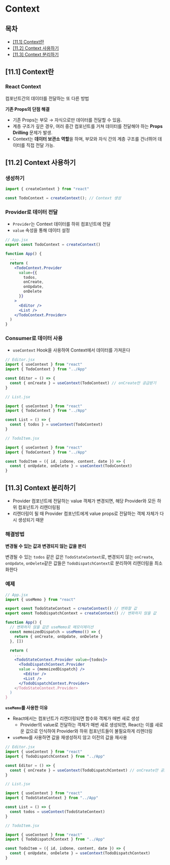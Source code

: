 # Context
## 목차
- [[11.1] Context란](#111-context란)
- [[11.2] Context 사용하기](#112-context-사용하기)
- [[11.3] Context 분리하기](#113-context-분리하기)

## [11.1] Context란

### React Context
컴포넌트간의 데이터를 전달하는 또 다른 방법

**기존 Props의 단점 해결**
- 기존 Props는 부모 → 자식으로만 데이터를 전달할 수 있음.
- 계층 구조가 깊은 경우, 여러 중간 컴포넌트를 거쳐 데이터를 전달해야 하는 **Props Drilling** 문제가 발생.
- Context는 **데이터 보관소 역할**을 하며, 부모와 자식 간의 계층 구조를 건너뛰어 데이터를 직접 전달 가능.

## [11.2] Context 사용하기

### 생성하기
```jsx
import { createContext } from "react"

const TodoContext = createContext(); // Context 생성
```

### Provider로 데이터 전달
- `Provider`는 Context 데이터를 하위 컴포넌트에 전달<br>
- `value` 속성을 통해 데이터 설정

```jsx
// App.jsx
export const TodoContext = createContext()

function App() {
  ...
  return (
    <TodoContext.Provider 
      value={{
        todos,
        onCreate,
        onUpdate,
        onDelete
      }}
    >
      <Editor />
      <List />
    </TodoContext.Provider>
  )
}
```

### Consumer로 데이터 사용
- `useContext` Hook을 사용하여 Context에서 데이터를 가져온다
```jsx
// Editor.jsx
import { useContext } from "react"
import { TodoContext } from "../App"

const Editor = () => {
  const { onCreate } = useContext(TodoContext) // onCreate만 공급받기
}
```

```jsx
// List.jsx

import { useContext } from "react"
import { TodoContext } from "../App"

const List = () => {
  const { todos } = useContext(TodoContext)
}
```

```jsx
// TodoItem.jsx

import { useContext } from "react"
import { TodoContext } from "../App"

const TodoItem = ({ id, isDone, content, date }) => {
  const { onUpdate, onDelete } = useContext(TodoContext)
}
```

## [11.3] Context 분리하기
- Provider 컴포넌트에 전달하는 value 객체가 변경되면, 해당 Provider와 모든 하위 컴포넌트가 리렌더링됨
- 리렌더링이 될 때 Provider 컴포넌트에게 value props로 전달하는 객체 자체가 다시 생성되기 때문

### 해결방법
**변경될 수 있는 값과 변경되지 않는 값을 분리**

변경될 수 있는 `todos` 같은 값은 `TodoStateContext`로, 변경되지 않는 `onCreate`, `onUpdate`, `onDelete`같은 값들은 `TodoDispatchContext`로 분리하여 리렌더링을 최소화한다

### 예제

```jsx
// App.jsx
import { useMemo } from "react"

export const TodoStateContext = createContext() // 변화할 값
export const TodoDispatchContext = createContext() // 변화하지 않을 값

function App() {
  // 변화하지 않을 값은 useMemo로 메모이제이션
  const memoizedDispatch = useMemo(() => {
    return { onCreate, onUpdate, onDelete }
  }, [])

  return (
    ...
    <TodoStateContext.Provider value={todos}>
      <TodoDispatchContext.Provider
      value = {memoizedDispatch} />
        <Editor />
        <List />
      </TodoDispatchContext.Provider>
    </TodoStateContext.Provider>
  )
}

```
**`useMemo`를 사용한 이유**
- React에서는 컴포넌트가 리렌더링되면 함수와 객체가 매번 새로 생성
  - Provider의 value로 전달하는 객체가 매번 새로 생성되면, React는 이를 새로운 값으로 인식하여 Provider와 하위 컴포넌트들이 불필요하게 리렌더링
- `useMemo`를 사용하면 값을 재생성하지 않고 이전의 값을 재사용


```jsx
// Editor.jsx
import { useContext } from "react"
import { TodoDispatchContext } from "../App"

const Editor = () => {
  const { onCreate } = useContext(TodoDispatchContext) // onCreate만 공급받기
}
```
```jsx
// List.jsx

import { useContext } from "react"
import { TodoStateContext } from "../App"

const List = () => {
  const todos = useContext(TodoStateContext)
}
```
```jsx
// TodoItem.jsx

import { useContext } from "react"
import { TodoDispatchContext } from "../App"

const TodoItem = ({ id, isDone, content, date }) => {
  const { onUpdate, onDelete } = useContext(TodoDispatchContext)
}
```

